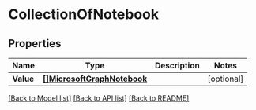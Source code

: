 # CollectionOfNotebook

## Properties

Name | Type | Description | Notes
------------ | ------------- | ------------- | -------------
**Value** | [**[]MicrosoftGraphNotebook**](microsoft.graph.notebook.md) |  | [optional] 

[[Back to Model list]](../README.md#documentation-for-models) [[Back to API list]](../README.md#documentation-for-api-endpoints) [[Back to README]](../README.md)


